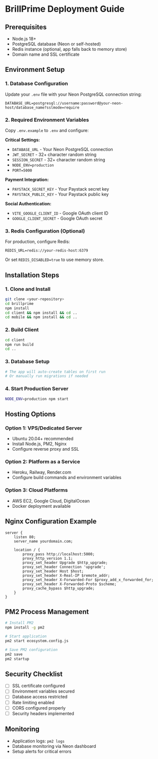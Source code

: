 
# BrillPrime Deployment Guide

## Prerequisites
- Node.js 18+ 
- PostgreSQL database (Neon or self-hosted)
- Redis instance (optional, app falls back to memory store)
- Domain name and SSL certificate

## Environment Setup

### 1. Database Configuration
Update your `.env` file with your Neon PostgreSQL connection string:
```env
DATABASE_URL=postgresql://username:password@your-neon-host/database_name?sslmode=require
```

### 2. Required Environment Variables
Copy `.env.example` to `.env` and configure:

**Critical Settings:**
- `DATABASE_URL` - Your Neon PostgreSQL connection
- `JWT_SECRET` - 32+ character random string
- `SESSION_SECRET` - 32+ character random string
- `NODE_ENV=production`
- `PORT=5000`

**Payment Integration:**
- `PAYSTACK_SECRET_KEY` - Your Paystack secret key
- `PAYSTACK_PUBLIC_KEY` - Your Paystack public key

**Social Authentication:**
- `VITE_GOOGLE_CLIENT_ID` - Google OAuth client ID
- `GOOGLE_CLIENT_SECRET` - Google OAuth secret

### 3. Redis Configuration (Optional)
For production, configure Redis:
```env
REDIS_URL=redis://your-redis-host:6379
```
Or set `REDIS_DISABLED=true` to use memory store.

## Installation Steps

### 1. Clone and Install
```bash
git clone <your-repository>
cd brillprime
npm install
cd client && npm install && cd ..
cd mobile && npm install && cd ..
```

### 2. Build Client
```bash
cd client
npm run build
cd ..
```

### 3. Database Setup
```bash
# The app will auto-create tables on first run
# Or manually run migrations if needed
```

### 4. Start Production Server
```bash
NODE_ENV=production npm start
```

## Hosting Options

### Option 1: VPS/Dedicated Server
- Ubuntu 20.04+ recommended
- Install Node.js, PM2, Nginx
- Configure reverse proxy and SSL

### Option 2: Platform as a Service
- Heroku, Railway, Render.com
- Configure build commands and environment variables

### Option 3: Cloud Platforms
- AWS EC2, Google Cloud, DigitalOcean
- Docker deployment available

## Nginx Configuration Example
```nginx
server {
    listen 80;
    server_name yourdomain.com;
    
    location / {
        proxy_pass http://localhost:5000;
        proxy_http_version 1.1;
        proxy_set_header Upgrade $http_upgrade;
        proxy_set_header Connection 'upgrade';
        proxy_set_header Host $host;
        proxy_set_header X-Real-IP $remote_addr;
        proxy_set_header X-Forwarded-For $proxy_add_x_forwarded_for;
        proxy_set_header X-Forwarded-Proto $scheme;
        proxy_cache_bypass $http_upgrade;
    }
}
```

## PM2 Process Management
```bash
# Install PM2
npm install -g pm2

# Start application
pm2 start ecosystem.config.js

# Save PM2 configuration
pm2 save
pm2 startup
```

## Security Checklist
- [ ] SSL certificate configured
- [ ] Environment variables secured
- [ ] Database access restricted
- [ ] Rate limiting enabled
- [ ] CORS configured properly
- [ ] Security headers implemented

## Monitoring
- Application logs: `pm2 logs`
- Database monitoring via Neon dashboard
- Setup alerts for critical errors

